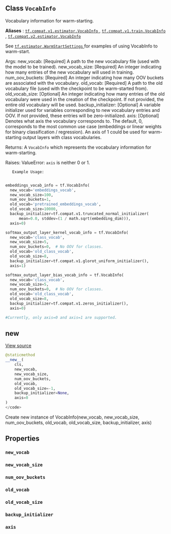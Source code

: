 

## Class  `VocabInfo` 
Vocabulary information for warm-starting.

**Aliases** : [ `tf.compat.v1.estimator.VocabInfo` ](/api_docs/python/tf/estimator/VocabInfo), [ `tf.compat.v1.train.VocabInfo` ](/api_docs/python/tf/estimator/VocabInfo), [ `tf.compat.v2.estimator.VocabInfo` ](/api_docs/python/tf/estimator/VocabInfo)

See [ `tf.estimator.WarmStartSettings` ](https://tensorflow.google.cn/api_docs/python/tf/estimator/WarmStartSettings) for examples of using  VocabInfo to warm-start.

Args:    new_vocab: [Required] A path to the new vocabulary file (used with the model      to be trained).    new_vocab_size: [Required] An integer indicating how many entries of the new      vocabulary will used in training.    num_oov_buckets: [Required] An integer indicating how many OOV buckets are      associated with the vocabulary.    old_vocab: [Required] A path to the old vocabulary file (used with the      checkpoint to be warm-started from).    old_vocab_size: [Optional] An integer indicating how many entries of the old      vocabulary were used in the creation of the checkpoint. If not provided,      the entire old vocabulary will be used.    backup_initializer: [Optional] A variable initializer used for variables      corresponding to new vocabulary entries and OOV. If not provided, these      entries will be zero-initialized.    axis: [Optional] Denotes what axis the vocabulary corresponds to.  The      default, 0, corresponds to the most common use case (embeddings or      linear weights for binary classification / regression).  An axis of 1      could be used for warm-starting output layers with class vocabularies.

Returns:    A  `VocabInfo`  which represents the vocabulary information for warm-starting.

Raises:    ValueError:  `axis`  is neither 0 or 1.

```
   Example Usage:
 
```

```python
embeddings_vocab_info = tf.VocabInfo(
  new_vocab='embeddings_vocab',
  new_vocab_size=100,
  num_oov_buckets=1,
  old_vocab='pretrained_embeddings_vocab',
  old_vocab_size=10000,
  backup_initializer=tf.compat.v1.truncated_normal_initializer(
      mean=0.0, stddev=(1 / math.sqrt(embedding_dim))),
  axis=0)

softmax_output_layer_kernel_vocab_info = tf.VocabInfo(
  new_vocab='class_vocab',
  new_vocab_size=5,
  num_oov_buckets=0,  # No OOV for classes.
  old_vocab='old_class_vocab',
  old_vocab_size=8,
  backup_initializer=tf.compat.v1.glorot_uniform_initializer(),
  axis=1)

softmax_output_layer_bias_vocab_info = tf.VocabInfo(
  new_vocab='class_vocab',
  new_vocab_size=5,
  num_oov_buckets=0,  # No OOV for classes.
  old_vocab='old_class_vocab',
  old_vocab_size=8,
  backup_initializer=tf.compat.v1.zeros_initializer(),
  axis=0)

#Currently, only axis=0 and axis=1 are supported.


```
## __new__
[View source](https://github.com/tensorflow/tensorflow/blob/r2.0/tensorflow/python/training/warm_starting_util.py#L113-L134)

``` python
@staticmethod
__new__(
    cls,
    new_vocab,
    new_vocab_size,
    num_oov_buckets,
    old_vocab,
    old_vocab_size=-1,
    backup_initializer=None,
    axis=0
)
</code>
```

Create new instance of VocabInfo(new_vocab, new_vocab_size, num_oov_buckets, old_vocab, old_vocab_size, backup_initializer, axis)

## Properties


###  `new_vocab` 


###  `new_vocab_size` 


###  `num_oov_buckets` 


###  `old_vocab` 


###  `old_vocab_size` 


###  `backup_initializer` 


###  `axis` 
